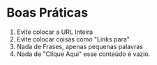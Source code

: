 # Boas Práticas

1. Evite colocar a URL Inteira
2. Evite colocar coisas como "Links para"
3. Nada de Frases, apenas pequenas palavras
4. Nada de "Clique Aqui" esse conteúdo é vazio.